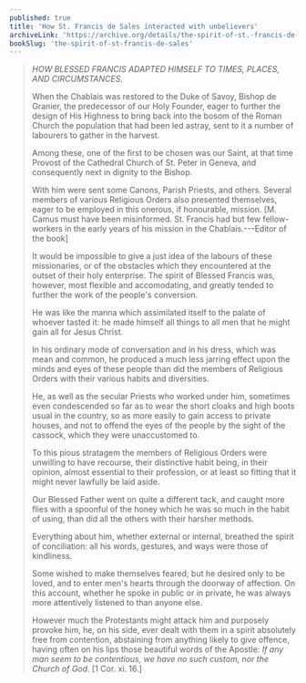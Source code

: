 ```yaml
---
published: true
title: 'How St. Francis de Sales interacted with unbelievers'
archiveLink: 'https://archive.org/details/the-spirit-of-st.-francis-de-sales/page/104?view=theater'
bookSlug: 'the-spirit-of-st-francis-de-sales'
---
```


> *HOW BLESSED FRANCIS ADAPTED HIMSELF TO TIMES, PLACES, AND CIRCUMSTANCES.*
>
> When the Chablais was restored to the Duke of Savoy, Bishop de Granier, the predecessor of our Holy Founder, eager to further the design of His Highness to bring back into the bosom of the Roman Church the population that had been led astray, sent to it a number of labourers to gather in the harvest.
> 
> Among these, one of the first to be chosen was our Saint, at that time Provost of the Cathedral Church of St. Peter in Geneva, and consequently next in dignity to the Bishop.
> 
> With him were sent some Canons, Parish Priests, and others. Several members of various Religious Orders also presented themselves, eager to be employed in this onerous, if honourable, mission. [M. Camus must have been misinformed. St. Francis had but few fellow-workers in the early years of his mission in the Chablais.---Editor of the book]
> 
> It would be impossible to give a just idea of the labours of these missionaries, or of the obstacles which they encountered at the outset of their holy enterprise. The spirit of Blessed Francis was, however, most flexible and accomodating, and greatly tended to further the work of the people's conversion.
> 
> He was like the manna which assimilated itself to the palate of whoever tasted it: he made himself all things to all men that he might gain all for Jesus Christ.
> 
> In his ordinary mode of conversation and in his dress, which was mean and common, he produced a much less jarring effect upon the minds and eyes of these people than did the members of Religious Orders with their various habits and diversities.
> 
> He, as well as the secular Priests who worked under him, sometimes even condescended so far as to wear the short cloaks and high boots usual in the country, so as more easily to gain access to private houses, and not to offend the eyes of the people by the sight of the cassock, which they were unaccustomed to.
> 
> To this pious stratagem the members of Religious Orders were unwilling to have recourse, their distinctive habit being, in their opinion, almost essential to their profession, or at least so fitting that it might never lawfully be laid aside.
> 
> Our Blessed Father went on quite a different tack, and caught more flies with a spoonful of the honey which he was so much in the habit of using, than did all the others with their harsher methods.
> 
> Everything about him, whether external or internal, breathed the spirit of conciliation: all his words, gestures, and ways were those of kindliness.
> 
> Some wished to make themselves feared; but he desired only to be loved, and to enter men's hearts through the doorway of affection. On this account, whether he spoke in public or in private, he was always more attentively listened to than anyone else.
> 
> However much the Protestants might attack him and purposely provoke him, he, on his side, ever dealt with them in a spirit absolutely free from contention, abstaining from anything likely to give offence, having often on his lips those beautiful words of the Apostle: *If any man seem to be contentious, we have no such custom, nor the Church of God.* [1 Cor. xi. 16.]
